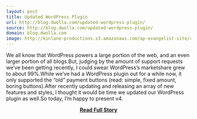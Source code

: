 ```yaml
---
layout: post
title: Updated WordPress Plugin
url: http://blog.dwolla.com/updated-wordpress-plugin/
source: http://blog.dwolla.com/updated-wordpress-plugin/
domain: blog.dwolla.com
image: http://kinlane-productions.s3.amazonaws.com/ap-evangelist-site/curated/screenshots/blog-dwolla-comupdated-wordpress-plugin.png
---
```


<p>We all know that WordPress powers a large portion of the web, and an even larger portion of all blogs.But, judging by the amount of support requests we’ve been getting recently, I could swear WordPress’s marketshare grew to about 99%.While we’ve had a WordPress plugin out for a while now, it only supported the “old” payment buttons (read: simple, fixed amount, boring buttons).After recently updating and releasing an array of new features and styles, I thought it would be time we updated our WordPress plugin as well.So today, I’m happy to present v4.</p>
<center><p><a href="http://blog.dwolla.com/updated-wordpress-plugin/" style='padding:25px; font-sze:18px; font-weight: bold;'>Read Full Story</a></p></center>

